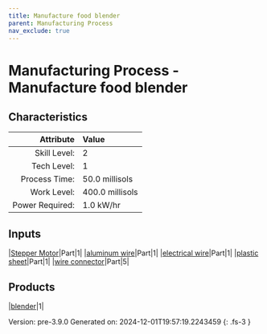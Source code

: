 ```yaml
---
title: Manufacture food blender
parent: Manufacturing Process
nav_exclude: true
---
```

# Manufacturing Process - Manufacture food blender


## Characteristics

| Attribute      | Value |
|--------:|:------|
|Skill Level:|2|
|Tech Level:|1|
|Process Time:|50.0 millisols|
|Work Level:|400.0 millisols|
|Power Required:|1.0 kW/hr|

## Inputs

|[Stepper Motor](../part/stepper-motor.html)|Part|1|
|[aluminum wire](../part/aluminum-wire.html)|Part|1|
|[electrical wire](../part/electrical-wire.html)|Part|1|
|[plastic sheet](../part/plastic-sheet.html)|Part|1|
|[wire connector](../part/wire-connector.html)|Part|5|

## Products

|[blender](../part/blender.html)|1|


Version: pre-3.9.0 Generated on: 2024-12-01T19:57:19.2243459
{: .fs-3 }

